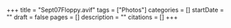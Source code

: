 +++
title = "Sept07Floppy.avif"
tags = ["Photos"]
categories = []
startDate = ""
draft = false
pages = []
description = ""
citations = []
+++
